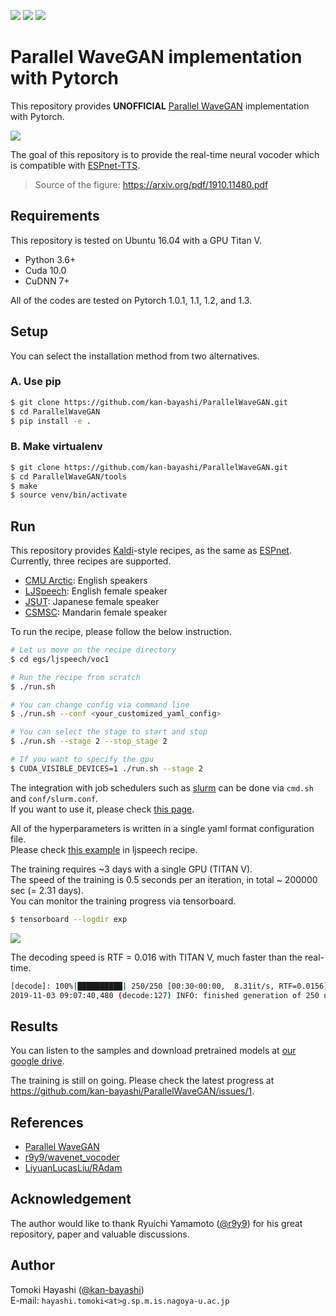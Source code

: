 ![](https://img.shields.io/pypi/l/parallel-wavegan?color=green) [![](https://img.shields.io/pypi/v/parallel-wavegan?color=blue)](https://pypi.org/project/parallel-wavegan/) ![](https://img.shields.io/github/last-commit/kan-bayashi/ParallelWaveGAN?color=red)

# Parallel WaveGAN implementation with Pytorch

This repository provides **UNOFFICIAL** [Parallel WaveGAN](https://arxiv.org/abs/1910.11480) implementation with Pytorch.

![](https://user-images.githubusercontent.com/22779813/68081503-4b8fcf00-fe52-11e9-8791-e02851220355.png)

The goal of this repository is to provide the real-time neural vocoder which is compatible with [ESPnet-TTS](https://github.com/espnet/espnet).  

> Source of the figure: https://arxiv.org/pdf/1910.11480.pdf

## Requirements

This repository is tested on Ubuntu 16.04 with a GPU Titan V.

- Python 3.6+
- Cuda 10.0
- CuDNN 7+

All of the codes are tested on Pytorch 1.0.1, 1.1, 1.2, and 1.3.

## Setup

You can select the installation method from two alternatives.

### A. Use pip

```bash
$ git clone https://github.com/kan-bayashi/ParallelWaveGAN.git
$ cd ParallelWaveGAN
$ pip install -e .
```

### B. Make virtualenv

```bash
$ git clone https://github.com/kan-bayashi/ParallelWaveGAN.git
$ cd ParallelWaveGAN/tools
$ make
$ source venv/bin/activate
```

## Run

This repository provides [Kaldi](https://github.com/kaldi-asr/kaldi)-style recipes, as the same as [ESPnet](https://github.com/espnet/espnet).  
Currently, three recipes are supported.

- [CMU Arctic](http://www.festvox.org/cmu_arctic/): English speakers
- [LJSpeech](https://keithito.com/LJ-Speech-Dataset/): English female speaker
- [JSUT](https://sites.google.com/site/shinnosuketakamichi/publication/jsut): Japanese female speaker
- [CSMSC](https://www.data-baker.com/open_source.html): Mandarin female speaker

To run the recipe, please follow the below instruction.

```bash
# Let us move on the recipe directory
$ cd egs/ljspeech/voc1

# Run the recipe from scratch
$ ./run.sh

# You can change config via command line
$ ./run.sh --conf <your_customized_yaml_config>

# You can select the stage to start and stop
$ ./run.sh --stage 2 --stop_stage 2

# If you want to specify the gpu
$ CUDA_VISIBLE_DEVICES=1 ./run.sh --stage 2
```

The integration with job schedulers such as [slurm](https://slurm.schedmd.com/documentation.html) can be done via `cmd.sh` and  `conf/slurm.conf`.  
If you want to use it, please check [this page](https://kaldi-asr.org/doc/queue.html).

All of the hyperparameters is written in a single yaml format configuration file.  
Please check [this example](https://github.com/kan-bayashi/ParallelWaveGAN/blob/master/egs/ljspeech/voc1/conf/parallel_wavegan.v1.yaml) in ljspeech recipe.

The training requires ~3 days with a single GPU (TITAN V).  
The speed of the training is 0.5 seconds per an iteration, in total ~ 200000 sec (= 2.31 days).  
You can monitor the training progress via tensorboard.

```bash
$ tensorboard --logdir exp
```

![](https://user-images.githubusercontent.com/22779813/68100080-58bbc500-ff09-11e9-9945-c835186fd7c2.png)

The decoding speed is RTF = 0.016 with TITAN V, much faster than the real-time.

```bash
[decode]: 100%|██████████| 250/250 [00:30<00:00,  8.31it/s, RTF=0.0156]
2019-11-03 09:07:40,480 (decode:127) INFO: finished generation of 250 utterances (RTF = 0.016).
```

## Results
You can listen to the samples and download pretrained models at [our google drive](https://drive.google.com/open?id=1sd_QzcUNnbiaWq7L0ykMP7Xmk-zOuxTi).  

The training is still on going. Please check the latest progress at https://github.com/kan-bayashi/ParallelWaveGAN/issues/1.

## References

- [Parallel WaveGAN](https://arxiv.org/abs/1910.11480)
- [r9y9/wavenet_vocoder](https://github.com/r9y9/wavenet_vocoder)
- [LiyuanLucasLiu/RAdam](https://github.com/LiyuanLucasLiu/RAdam)

## Acknowledgement

The author would like to thank Ryuichi Yamamoto ([@r9y9](https://github.com/r9y9)) for his great repository, paper and valuable discussions.

## Author

Tomoki Hayashi ([@kan-bayashi](https://github.com/kan-bayashi))  
E-mail: `hayashi.tomoki<at>g.sp.m.is.nagoya-u.ac.jp`
